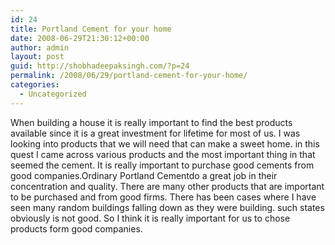 ```yaml
---
id: 24
title: Portland Cement for your home
date: 2008-06-29T21:30:12+00:00
author: admin
layout: post
guid: http://shobhadeepaksingh.com/?p=24
permalink: /2008/06/29/portland-cement-for-your-home/
categories:
  - Uncategorized
---
```

When building a house it is really important to find the best products available since it is a great investment for lifetime for most of us. I was looking into products that we will need that can make a sweet home. in this quest I came across various products and the most important thing in that seemed the cement. It is really important to purchase good cements from good companies.Ordinary Portland Cementdo a great job in their concentration and quality. There are many other products that are important to be purchased and from good firms. There has been cases where I have seen many random buildings falling down as they were building. such states obviously is not good. So I think it is really important for us to chose products form good companies.